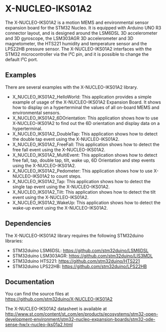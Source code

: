 # X-NUCLEO-IKS01A2

The X-NUCLEO-IKS01A2 is a motion MEMS and environmental sensor expansion board for the STM32 Nucleo.
It is equipped with Arduino UNO R3 connector layout, and is designed around the LSM6DSL 3D accelerometer and 3D gyroscope, 
the LSM303AGR 3D accelerometer and 3D magnetometer, the HTS221 humidity and temperature sensor and the LPS22HB pressure sensor.
The X-NUCLEO-IKS01A2 interfaces with the STM32 microcontroller via the I²C pin, and it is possible to change the default I²C port.

## Examples

There are several examples with the X-NUCLEO-IKS01A2 library.
* X_NUCLEO_IKS01A2_HelloWorld: This application provides a simple example of usage of the X-NUCLEO-IKS01A2 
Expansion Board. It shows how to display on a hyperterminal the values of all on-board MEMS and environmental sensors.
* X_NUCLEO_IKS01A2_6DOrientation: This application shows how to use X-NUCLEO-IKS01A2 to find out the 6D orientation and 
display data on a hyperterminal.
* X_NUCLEO_IKS01A2_DoubleTap: This application shows how to detect the double tap event using the X-NUCLEO-IKS01A2.
* X_NUCLEO_IKS01A2_FreeFall: This application shows how to detect the free fall event using the X-NUCLEO-IKS01A2.
* X_NUCLEO_IKS01A2_MultiEvent: This application shows how to detect free fall, tap, double tap, tilt, wake up,
6D Orientation and step events using the X-NUCLEO-IKS01A2.
* X_NUCLEO_IKS01A2_Pedometer: This application shows how to use X-NUCLEO-IKS01A2 to count steps.
* X_NUCLEO_IKS01A2_Tap: This application shows how to detect the single tap event using the X-NUCLEO-IKS01A2.
* X_NUCLEO_IKS01A2_Tilt: This application shows how to detect the tilt event using the X-NUCLEO-IKS01A2.
* X_NUCLEO_IKS01A2_WakeUp: This application shows how to detect the wake-up event using the X-NUCLEO-IKS01A2.

## Dependencies

The X-NUCLEO-IKS01A2 library requires the following STM32duino libraries:

* STM32duino LSM6DSL: https://github.com/stm32duino/LSM6DSL
* STM32duino LSM303AGR: https://github.com/stm32duino/LIS3MDL
* STM32duino HTS221: https://github.com/stm32duino/HTS221
* STM32duino LPS22HB: https://github.com/stm32duino/LPS22HB

## Documentation

You can find the source files at  
https://github.com/stm32duino/X-NUCLEO-IKS01A2

The X-NUCLEO-IKS01A2 datasheet is available at  
http://www.st.com/content/st_com/en/products/ecosystems/stm32-open-development-environment/stm32-nucleo-expansion-boards/stm32-ode-sense-hw/x-nucleo-iks01a2.html
